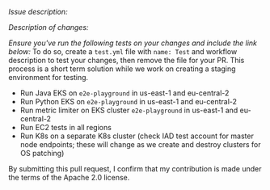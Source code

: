 *Issue description:*

*Description of changes:*

*Ensure you've run the following tests on your changes and include the link below:*
To do so, create a `test.yml` file with `name: Test` and workflow description to test your changes, then remove the file for your PR. This process is a short term solution while we work on creating a staging environment for testing.
- Run Java EKS on `e2e-playground` in us-east-1 and eu-central-2
- Run Python EKS on `e2e-playground` in us-east-1 and eu-central-2
- Run metric limiter on EKS cluster `e2e-playground` in us-east-1 and eu-central-2
- Run EC2 tests in all regions
- Run K8s on a separate K8s cluster (check IAD test account for master node endpoints; these will change as we create and destroy clusters for OS patching)

By submitting this pull request, I confirm that my contribution is made under the terms of the Apache 2.0 license.
